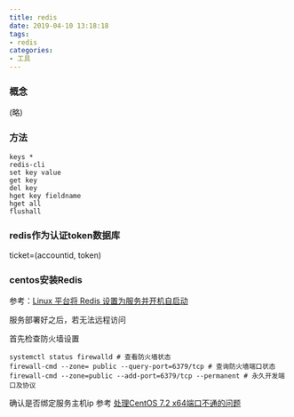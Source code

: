 ```yaml
---
title: redis
date: 2019-04-10 13:18:18
tags:
- redis
categories: 
- 工具
---
```

### 概念
(略)
### 方法
```
keys *
redis-cli 
set key value
get key
del key
hget key fieldname
hget all
flushall
```
### redis作为认证token数据库
ticket=(accountid, token)

### centos安装Redis
参考：[Linux 平台将 Redis 设置为服务并开机自启动
](https://blog.csdn.net/Mrqiang9001/article/details/80295261)

服务部署好之后，若无法远程访问

首先检查防火墙设置
```
systemctl status firewalld # 查看防火墙状态
firewall-cmd --zone= public --query-port=6379/tcp # 查询防火墙端口状态
firewall-cmd --zone=public --add-port=6379/tcp --permanent # 永久开发端口及协议
```
确认是否绑定服务主机ip 参考 [处理CentOS 7.2 x64端口不通的问题](https://www.jianshu.com/p/c64839414623)
